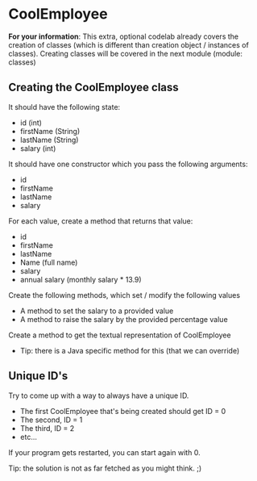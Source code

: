 # CoolEmployee

**For your information**: This extra, optional codelab already covers the creation of classes 
(which is different than creation object / instances of classes).
Creating classes will be covered in the next module (module: classes)

## Creating the CoolEmployee class

It should have the following state:
- id (int)
- firstName (String)
- lastName (String)
- salary (int)

It should have one constructor which you pass the following arguments:
- id
- firstName
- lastName
- salary

For each value, create a method that returns that value:
- id
- firstName
- lastName
- Name (full name)
- salary
- annual salary (monthly salary * 13.9)

Create the following methods, which set / modify the following values
- A method to set the salary to a provided value
- A method to raise the salary by the provided percentage value

Create a method to get the textual representation of CoolEmployee
- Tip: there is a Java specific method for this (that we can override)

## Unique ID's

Try to come up with a way to always have a unique ID.
- The first CoolEmployee that's being created should get ID = 0
- The second, ID = 1
- The third, ID = 2
- etc...

If your program gets restarted, you can start again with 0.

Tip: the solution is not as far fetched as you might think. ;)
